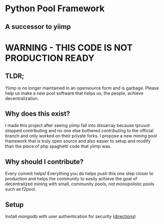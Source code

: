 # Python Pool Framework
## A successor to yiimp

# WARNING - THIS CODE IS NOT PRODUCTION READY

## TLDR;
Yiimp is no longer maintained in an opensource form and is garbage. Please help us make a new pool software that helps us, the people, achieve decentralization.

## Why does this exist?
I made this project after seeing yiimp fall into dissarray because tpruvot stopped contributing and no one else bothered contributing to the official branch and only worked on their private forks. I propose a new mining pool framework that is truly open source and also easier to setup and modify than the piece of php spaghetti code that yiimp was.

## Why should I contribute?
Every commit helps! Everything you do helps push this one step closer to production and helps the community to easily achieve the goal of decentralized mining with small, community pools, not monopolistic pools such as f2pool.

## Setup
Install mongodb with user authentication for security ([directions](https://docs.mongodb.com/manual/tutorial/enable-authentication/))